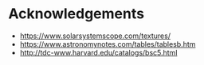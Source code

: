 # Acknowledgements

* https://www.solarsystemscope.com/textures/
* https://www.astronomynotes.com/tables/tablesb.htm
* http://tdc-www.harvard.edu/catalogs/bsc5.html
